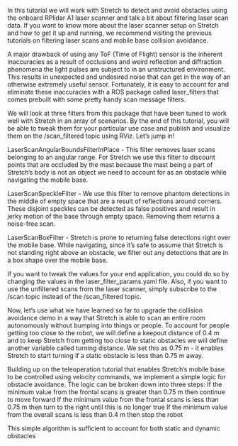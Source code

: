 In this tutorial we will work with Stretch to detect and avoid obstacles using the onboard RPlidar A1 laser scanner and talk a bit about filtering laser scan data. If you want to know more about the laser scanner setup on Stretch and how to get it up and running, we recommend visiting the previous tutorials on filtering laser scans and mobile base collision avoidance.

A major drawback of using any ToF (Time of Flight) sensor is the inherent inaccuracies as a result of occlusions and weird reflection and diffraction phenomena the light pulses are subject to in an unstructured environment. This results in unexpected and undesired noise that can get in the way of an otherwise extremely useful sensor. Fortunately, it is easy to account for and eliminate these inaccuracies with a ROS package called laser_filters that comes prebuilt with some pretty handy scan message filters.

We will look at three filters from this package that have been tuned to work well with Stretch in an array of scenarios. By the end of this tutorial, you will be able to tweak them for your particular use case and publish and visualize them on the /scan_filtered topic using RViz. Let’s jump in!

LaserScanAngularBoundsFilterInPlace - This filter removes laser scans belonging to an angular range. For Stretch we use this filter to discount points that are occluded by the mast because the mast being a part of Stretch’s body is not an object we need to account for as an obstacle while navigating the mobile base.

LaserScanSpeckleFilter - We use this filter to remove phantom detections in the middle of empty space that are a result of reflections around corners. These disjoint speckles can be detected as false positives and result in jerky motion of the base through empty space. Removing them returns a noise-free scan.

LaserScanBoxFilter - Stretch is prone to returning false detections right over the mobile base. While navigating, since it’s safe to assume that Stretch is not standing right above an obstacle, we filter out any detections that are in a box shape over the mobile base.

If you want to tweak the values for your end application, you could do so by changing the values in the laser_filter_params.yaml file. Also, if you want to use the unfiltered scans from the laser scanner, simply subscribe to the /scan topic instead of the /scan_filtered topic.

Now, let’s use what we have learned so far to upgrade the collision avoidance demo in a way that Stretch is able to scan an entire room autonomously without bumping into things or people. To account for people getting too close to the robot, we will define a keepout distance of 0.4 m and to keep Stretch from getting too close to static obstacles we will define another variable called turning distance. We set this as 0.75 m - it enables Stretch to start turning if a static obstacle is less than 0.75 m away.

Building up on the teleoperation tutorial that enables Stretch’s mobile base to be controlled using velocity commands, we implement a simple logic for obstacle avoidance. The logic can be broken down into three steps:
If the minimum value from the frontal scans is greater than 0.75 m then continue to move forward
If the minimum value from the frontal scans is less than 0.75 m then turn to the right until this is no longer true
If the minimum value from the overall scans is less than 0.4 m then stop the robot

This simple algorithm is sufficient to account for both static and dynamic obstacles
